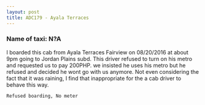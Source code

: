 ```yaml
---
layout: post
title: ADC179 - Ayala Terraces
---
```


### Name of taxi: N?A

I boarded this cab from Ayala Terraces Fairview on 08/20/2016 at about 9pm going to Jordan Plains subd. This driver refused to turn on his metro and requested us to pay 200PHP. we insisted he uses his metro but he refused and decided he wont go with us anymore. Not even considering the fact that it was raining, I find that inappropriate for the a cab driver to behave this way.

```Refused boarding, No meter```
